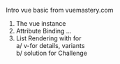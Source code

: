 Intro vue basic from vuemastery.com
1. The vue instance
2. Attribute Binding
...
4. List Rendering with for <br />
a/ v-for details, variants <br />
b/ solution for Challenge